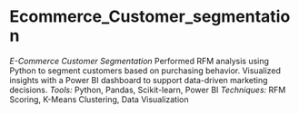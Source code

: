 # Ecommerce_Customer_segmentation
*E-Commerce Customer Segmentation*   Performed RFM analysis using Python to segment customers based on purchasing behavior. Visualized insights with a Power BI dashboard to support data-driven marketing decisions.   *Tools:* Python, Pandas, Scikit-learn, Power BI   *Techniques:* RFM Scoring, K-Means Clustering, Data Visualization
